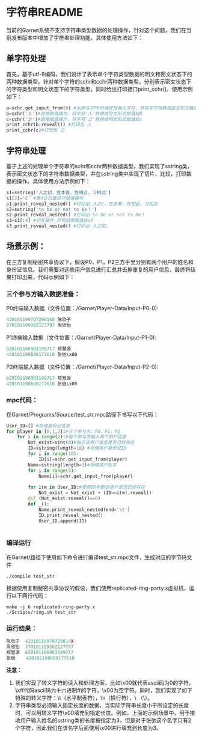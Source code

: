 

# 字符串README
当前的Garnet系统不支持字符串类型数据的处理操作，针对这个问题，我们在当前发布版本中增加了字符串处理功能，具体使用方法如下：
## 单字符处理
首先，基于utf-8编码，我们设计了表示单个字符类型数据的明文和密文状态下的两种数据类型。针对单个字符的schr和cchr两种数据类型，分别表示密文状态下的字符类型和明文状态下的字符类型，同时给出打印接口print_cchr()，使用示例如下：
```python
a=schr.get_input_from(0) #从参与方P0终端获取输入字符，并将字符转换成密文形式赋值给a
b=schr('人')#直接赋值操作，将字符'人'转换成密文形式赋值给b
c=cchr('之')#直接赋值操作，将字符'之'转换成明文形式赋值给c
print_cchr(b.reveal()) #打印出 人
print_cchr(c)#打印出 之

```
## 字符串处理
基于上述的处理单个字符串的schr和cchr两种数据类型，我们实现了sstring类，表示密文状态下的字符串数据类型，并在sstring类中实现了切片，比较，打印数据的操作。具体使用方法示例如下：
```python
s1=sstring('人之初，性本善，性相近，习相远')
s1[2]='C' #索引2位置进行赋值操作
s1.print_reveal_nested() #打印出 人之C，性本善，性相近，习相远
s2=sstring('to be or not to be！')
s2.print_reveal_nested() #打印出 to be or not to be！
s3=s1[:4] #切片操作,并将结果赋值给s3
s3.print_reveal_nested() #打印出 人之初，
```

## 场景示例：
在三方复制秘密共享协议下，假设P0，P1，P2三方手里分别有两个用户的姓名和身份证信息。我们需要对这些用户信息进行汇总并去掉重复的用户信息，最终将结果打印出来，代码示例如下：
### 三个参与方输入数据准备：
P0终端输入数据（文件位置：/Garnet/Player-Data/Input-P0-0):
```python
420101199707298148 陈欣子 
370101199302127797 周欣怡
```
P1终端输入数据（文件位置：/Garnet/Player-Data/Input-P1-0):
```python
620101196903199717 郑慧源
420101198608177610 张弛\x00
```

P2终端输入数据（文件位置：/Garnet/Player-Data/Input-P2-0):
```python
620101196903199717 郑慧源
420101198608177610 张弛\x00
```
### mpc代码：
在Garnet/Programs/Source/test_str.mpc路径下书写以下代码：
```python
User_ID=[] #存储身份证信息
for player in [0,1,2]:#三个参与方，P0，P1，P2
    for i in range(2):#每个参与方输入两个用户信息
        Not_exist=sint(0)#指示该用户信息是否已经存在
        ID=sstring(length=18) #存储用户身份证ID
        for i in range(18):
            ID[i]=schr.get_input_from(player)
        Name=sstring(length=3)#存储用户名字
        for i in range(3):
            Name[i]=schr.get_input_from(player)
            
        for itm in User_ID:#使用ID判断该用户是否已经存在
            Not_exist = Not_exist + (ID==itm).reveal()
        @if_(Not_exist.reveal()==0)
        def _():
            Name.print_reveal_nested(end='\t')
            ID.print_reveal_nested()
            User_ID.append(ID)
            
```
### 编译运行
在Garnet/路径下使用如下命令进行编译test_str.mpc文件，生成对应的字节码文件
```shell
./compile test_str
```
根据使用复制秘密共享协议的假设，我们使用replicated-ring-party.x虚拟机，运行以下两行代码：
```shell
make -j 6 replicated-ring-party.x
./Scripts/ring.sh test_str
```
### 运行结果：
```python
陈欣子  42010119970729814X
周欣怡  370101199302127797
郑慧源  620101196903199717
张弛    420101198608177610
```
**注意：**

1. 我们实现了转义字符的读入和处理方案，比如\x00就代表ascii码为0的字符，\xff代码ascii码为十六进制ff的字符，\x00为空字符。同时，我们实现了如下特殊的转义字符：\t（水平制表符），\n（换行符），\\ （\）。
2. 字符串类型必须输入固定长度的数据，当实际字符串长度小于所设定的长度时，可以用转义字符\x00填充到指定长度。例如，上面的示例场景中，用于接收用户输入姓名的sstring类的长度被指定为3，但是对于张弛这个名字只有2个字符，因此我们在该名字后面使用\x00进行填充到长度为3。















